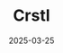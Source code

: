 ---  
layout: startup_page  
title: "Crstl"  
id: "crstl.ai"  
permalink: "/crstlcrstl.ai03252025/"  
website: "https://www.crstl.ai/"  
funding_round: ""  
funding_amount: "$10M"  
investors: "Mosaic General Partnership, Cohen Circle Fintech Ventures, Shopify Ventures"  
about: "Crstl is an intelligent platform for modern B2B commerce, designed to eliminate friction, optimize B2B commerce operations, and enable effortless scaling for brands, retailers, and logistics providers. It simplifies retail EDI compliance, integrates critical systems, and automates workflows with AI-native solutions to expand beyond direct-to-consumer into wholesale, marketplaces, and omnichannel retail."  
markets: "B2B Commerce, Retail, Supply Chain, Software Development, EDI"  
hq: "San Francisco, California, United States"  
founded_year: "2021"  
linkedin: "https://www.linkedin.com/company/crstl"  
twitter: "https://twitter.com/CrstlTech"  
instagram: ""  
facebook: ""  
crunchbase: "https://www.crunchbase.com/organization/crstl"  
pitchbook: "https://pitchbook.com/profiles/company/513442-09"  

date_display: "25-Mar-2025"  
date: "2025-03-25"

# SEO Optimization  
meta_title: "Crstl -  Funding ($10M)"  
meta_description: "Crstl, Crstl is an intelligent platform for modern B2B commerce, designed to eliminate friction, optimize B2B commerce operations, and enable effortless scal..."  
meta_keywords: "Crstl, B2B Commerce, Retail, Supply Chain, Software Development, EDI,  funding"  
canonical_url: "https://startup.projectstartups.com/crstlcrstl.ai03252025/"  
---